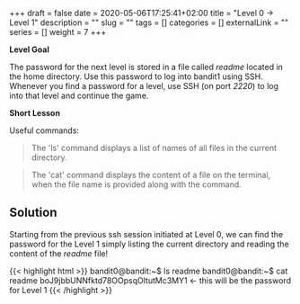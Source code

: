 +++
draft = false
date = 2020-05-06T17:25:41+02:00
title = "Level 0 -> Level 1"
description = ""
slug = ""
tags = []
categories = []
externalLink = ""
series = []
weight = 7
+++

**Level Goal**

The password for the next level is stored in a file called *readme* located in the home directory. Use this password to log into bandit1 using SSH. Whenever you find a password for a level, use SSH (on port *2220*) to log into that level and continue the game.

**Short Lesson**

Useful commands:

>The 'ls' command displays a list of names of all files in the current directory.

>The 'cat' command displays the content of a file on the terminal, when the file name is provided along with the command.


## Solution ##

Starting from the previous ssh session initiated at Level 0, we can find the password for the Level 1 simply listing the current directory and reading the content of the *readme* file!

{{< highlight html >}}
bandit0@bandit:~$ ls
readme
bandit0@bandit:~$ cat readme
boJ9jbbUNNfktd78OOpsqOltutMc3MY1  <- this will be the password for Level 1
{{< /highlight >}}
